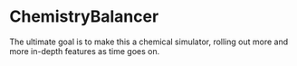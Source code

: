 # ChemistryBalancer
The ultimate goal is to make this a chemical simulator, rolling out more and more in-depth features as time goes on.

